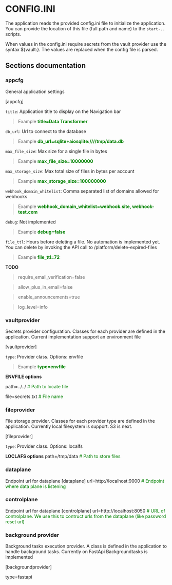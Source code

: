 # CONFIG.INI

The application reads the provided config.ini file to initialize the application. You can provide the location of this file (full path and name) to the `start-..` scripts.

When values in the config.ini require secrets from the vault provider use the syntax ${vault:<vault key>}. The values are replaced when the config file is parsed.

## Sections documentation

### appcfg
General application settings

[appcfg]

`title`: Application title to display on the Navigation bar
> Example <span style="color: green;">**title=Data Transformer**</span>

`db_url`: Url to connect to the database
> Example <span style="color: green;">**db_url=sqlite+aiosqlite:////tmp/data.db**</span>

`max_file_size`: Max size for a single file in bytes
> Example <span style="color: green;">**max_file_size=10000000**</span>

`max_storage_size`: Max total size of files in bytes per account
> Example <span style="color: green;">**max_storage_size=100000000**</span> 

`webhook_domain_whitelist`: Comma separated list of domains allowed for webhooks
> Example <span style="color: green;">**webhook_domain_whitelist=webhook.site, webhook-test.com**</span>

`debug`: Not implemented
> Example <span style="color: green;">**debug=false**</span>

`file_ttl`: Hours before deleting a file. No automation is implemented yet. You can delete by invoking the API call to /platform/delete-expired-files 
> Example <span style="color: green;">**file_ttl=72**</span>

**TODO**

> require_email_verification=false

> allow_plus_in_email=false

> enable_announcements=true

> log_level=info



### vaultprovider
Secrets provider configuration. Classes for each provider are defined in the application. Current implementation support an environment file

[vaultprovider]

`type`: Provider class. Options: envfile
> Example <span style="color: green;">**type=envfile**</span>

**ENVFILE options**

path=../../   <span style="color: green;"># Path to locate file</span>

file=secrets.txt <span style="color: green;"># File name</span>

### fileprovider
File storage provider. Classes for each provider type are defined in the application. Currently local filesystem is support. S3 is next.

[fileprovider]

`type`: Provider class. Options: localfs

**LOCLAFS options**
path=/tmp/data <span style="color: green;"># Path to store files</span>

### dataplane
Endpoint url for dataplane
[dataplane]
url=http://localhost:9000 <span style="color: green;"># Endpoint where data plane is listening</span>

### controlplane
Endpoint url for dataplane
[controlplane]
url=http://localhost:8050 <span style="color: green;"># URL of controlplane. We use this to contruct urls from the dataplane (like password reset url)</span>

### background provider

Background tasks execution provider. A class is defined in the application to handle background tasks. Currently on FastApi Backgroundtasks is implemented

[backgroundprovider]

type=fastapi